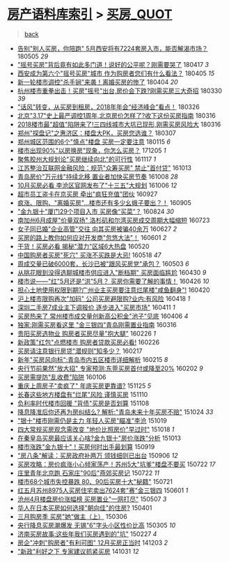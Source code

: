 [房产语料库索引](../../README.md)  > [买房_QUOT](买房_QUOT.md)
====
> [back](../README.md)

- [告别&quot;别人买房，你陪跑&quot; 5月西安将有7224套房入市，能否解渴市场？](http://jkwz.applinzi.com/ittc/7099303561513141255.html#%E5%91%8A%E5%88%AB%26quot%3B%E5%88%AB%E4%BA%BA%E4%B9%B0%E6%88%BF%EF%BC%8C%E4%BD%A0%E9%99%AA%E8%B7%91%26quot%3B+5%E6%9C%88%E8%A5%BF%E5%AE%89%E5%B0%86%E6%9C%897224%E5%A5%97%E6%88%BF%E5%85%A5%E5%B8%82%EF%BC%8C%E8%83%BD%E5%90%A6%E8%A7%A3%E6%B8%B4%E5%B8%82%E5%9C%BA%EF%BC%9F) 180505 *29* 
- [&quot;摇号买房&quot;背后竟有如此多门道！说好的公平呢？刚需要哭了](http://jkwz.applinzi.com/ittc/7093044311891641350.html#%26quot%3B%E6%91%87%E5%8F%B7%E4%B9%B0%E6%88%BF%26quot%3B%E8%83%8C%E5%90%8E%E7%AB%9F%E6%9C%89%E5%A6%82%E6%AD%A4%E5%A4%9A%E9%97%A8%E9%81%93%EF%BC%81%E8%AF%B4%E5%A5%BD%E7%9A%84%E5%85%AC%E5%B9%B3%E5%91%A2%EF%BC%9F%E5%88%9A%E9%9C%80%E8%A6%81%E5%93%AD%E4%BA%86) 180417 *3* 
- [西安成为第六个&quot;摇号买房&quot;城市 作为购房者您们有什么看法？](http://jkwz.applinzi.com/ittc/7088185831875675153.html#%E8%A5%BF%E5%AE%89%E6%88%90%E4%B8%BA%E7%AC%AC%E5%85%AD%E4%B8%AA%26quot%3B%E6%91%87%E5%8F%B7%E4%B9%B0%E6%88%BF%26quot%3B%E5%9F%8E%E5%B8%82+%E4%BD%9C%E4%B8%BA%E8%B4%AD%E6%88%BF%E8%80%85%E6%82%A8%E4%BB%AC%E6%9C%89%E4%BB%80%E4%B9%88%E7%9C%8B%E6%B3%95%EF%BC%9F) 180405 *15* 
- [新一轮楼市调控&quot;杀手锏&quot;来袭！离婚买房的惨了](http://jkwz.applinzi.com/ittc/7088044810789454855.html#%E6%96%B0%E4%B8%80%E8%BD%AE%E6%A5%BC%E5%B8%82%E8%B0%83%E6%8E%A7%26quot%3B%E6%9D%80%E6%89%8B%E9%94%8F%26quot%3B%E6%9D%A5%E8%A2%AD%EF%BC%81%E7%A6%BB%E5%A9%9A%E4%B9%B0%E6%88%BF%E7%9A%84%E6%83%A8%E4%BA%86) 180404 *20* 
- [杭州楼市重拳出击！买房&quot;摇号&quot;出台,房价会下跌?刚需买房三大奇招](http://jkwz.applinzi.com/ittc/7086301807410414602.html#%E6%9D%AD%E5%B7%9E%E6%A5%BC%E5%B8%82%E9%87%8D%E6%8B%B3%E5%87%BA%E5%87%BB%EF%BC%81%E4%B9%B0%E6%88%BF%26quot%3B%E6%91%87%E5%8F%B7%26quot%3B%E5%87%BA%E5%8F%B0%2C%E6%88%BF%E4%BB%B7%E4%BC%9A%E4%B8%8B%E8%B7%8C%3F%E5%88%9A%E9%9C%80%E4%B9%B0%E6%88%BF%E4%B8%89%E5%A4%A7%E5%A5%87%E6%8B%9B) 180330 *39* 
- [&quot;话风&quot;转变，从买房到租房，2018年年会“经济峰会”看点！](http://jkwz.applinzi.com/ittc/7084834500603544583.html#%26quot%3B%E8%AF%9D%E9%A3%8E%26quot%3B%E8%BD%AC%E5%8F%98%EF%BC%8C%E4%BB%8E%E4%B9%B0%E6%88%BF%E5%88%B0%E7%A7%9F%E6%88%BF%EF%BC%8C2018%E5%B9%B4%E5%B9%B4%E4%BC%9A%E2%80%9C%E7%BB%8F%E6%B5%8E%E5%B3%B0%E4%BC%9A%E2%80%9D%E7%9C%8B%E7%82%B9%EF%BC%81) 180326  
- [北京&quot;3.17&quot;史上最严调控1周年,北京房价怎样了?收下这份买房指南](http://jkwz.applinzi.com/ittc/7081084046430176273.html#%E5%8C%97%E4%BA%AC%26quot%3B3.17%26quot%3B%E5%8F%B2%E4%B8%8A%E6%9C%80%E4%B8%A5%E8%B0%83%E6%8E%A71%E5%91%A8%E5%B9%B4%2C%E5%8C%97%E4%BA%AC%E6%88%BF%E4%BB%B7%E6%80%8E%E6%A0%B7%E4%BA%86%3F%E6%94%B6%E4%B8%8B%E8%BF%99%E4%BB%BD%E4%B9%B0%E6%88%BF%E6%8C%87%E5%8D%97) 180316  
- [2018楼市最&quot;超值&quot;陷阱来了!三四线城市大坑已现形,刚需买房风险大](http://jkwz.applinzi.com/ittc/7081077806488618001.html#2018%E6%A5%BC%E5%B8%82%E6%9C%80%26quot%3B%E8%B6%85%E5%80%BC%26quot%3B%E9%99%B7%E9%98%B1%E6%9D%A5%E4%BA%86%21%E4%B8%89%E5%9B%9B%E7%BA%BF%E5%9F%8E%E5%B8%82%E5%A4%A7%E5%9D%91%E5%B7%B2%E7%8E%B0%E5%BD%A2%2C%E5%88%9A%E9%9C%80%E4%B9%B0%E6%88%BF%E9%A3%8E%E9%99%A9%E5%A4%A7) 180316  
- [郑州&quot;探盘记&quot;之惠济区：楼盘大PK，买房您选谁？](http://jkwz.applinzi.com/ittc/7077632718219510800.html#%E9%83%91%E5%B7%9E%26quot%3B%E6%8E%A2%E7%9B%98%E8%AE%B0%26quot%3B%E4%B9%8B%E6%83%A0%E6%B5%8E%E5%8C%BA%EF%BC%9A%E6%A5%BC%E7%9B%98%E5%A4%A7PK%EF%BC%8C%E4%B9%B0%E6%88%BF%E6%82%A8%E9%80%89%E8%B0%81%EF%BC%9F) 180307  
- [郑州城区范围的6个&quot;慎点&quot;楼盘 买房一定要注意](http://jkwz.applinzi.com/ittc/7058912699860124688.html#%E9%83%91%E5%B7%9E%E5%9F%8E%E5%8C%BA%E8%8C%83%E5%9B%B4%E7%9A%846%E4%B8%AA%26quot%3B%E6%85%8E%E7%82%B9%26quot%3B%E6%A5%BC%E7%9B%98+%E4%B9%B0%E6%88%BF%E4%B8%80%E5%AE%9A%E8%A6%81%E6%B3%A8%E6%84%8F) 180115 *6* 
- [楼市出现90%&quot;以房换房&quot;现象，你怎么买房？](http://jkwz.applinzi.com/ittc/7043584537026626576.html#%E6%A5%BC%E5%B8%82%E5%87%BA%E7%8E%B090%25%26quot%3B%E4%BB%A5%E6%88%BF%E6%8D%A2%E6%88%BF%26quot%3B%E7%8E%B0%E8%B1%A1%EF%BC%8C%E4%BD%A0%E6%80%8E%E4%B9%88%E4%B9%B0%E6%88%BF%EF%BC%9F) 171205 *1* 
- [聚焦胶州大规划论&quot;买房继续向北&quot;的可行性](http://jkwz.applinzi.com/ittc/6901384471760077828.html#%E8%81%9A%E7%84%A6%E8%83%B6%E5%B7%9E%E5%A4%A7%E8%A7%84%E5%88%92%E8%AE%BA%26quot%3B%E4%B9%B0%E6%88%BF%E7%BB%A7%E7%BB%AD%E5%90%91%E5%8C%97%26quot%3B%E7%9A%84%E5%8F%AF%E8%A1%8C%E6%80%A7) 161117 *1* 
- [江苏整治互联网金融风险：规范&quot;众筹买房&quot; 禁止&quot;首付贷&quot;](http://jkwz.applinzi.com/ittc/6888569325258015748.html#%E6%B1%9F%E8%8B%8F%E6%95%B4%E6%B2%BB%E4%BA%92%E8%81%94%E7%BD%91%E9%87%91%E8%9E%8D%E9%A3%8E%E9%99%A9%EF%BC%9A%E8%A7%84%E8%8C%83%26quot%3B%E4%BC%97%E7%AD%B9%E4%B9%B0%E6%88%BF%26quot%3B+%E7%A6%81%E6%AD%A2%26quot%3B%E9%A6%96%E4%BB%98%E8%B4%B7%26quot%3B) 161013  
- [青岛房价&quot;万元线&quot;持续北移 置业者加快买房节奏](http://jkwz.applinzi.com/ittc/6886511563392943108.html#%E9%9D%92%E5%B2%9B%E6%88%BF%E4%BB%B7%26quot%3B%E4%B8%87%E5%85%83%E7%BA%BF%26quot%3B%E6%8C%81%E7%BB%AD%E5%8C%97%E7%A7%BB+%E7%BD%AE%E4%B8%9A%E8%80%85%E5%8A%A0%E5%BF%AB%E4%B9%B0%E6%88%BF%E8%8A%82%E5%A5%8F) 161008 *28* 
- [10月买房必看 李沧区官网发布了&quot;十三五&quot;大规划](http://jkwz.applinzi.com/ittc/6885926858977182725.html#10%E6%9C%88%E4%B9%B0%E6%88%BF%E5%BF%85%E7%9C%8B+%E6%9D%8E%E6%B2%A7%E5%8C%BA%E5%AE%98%E7%BD%91%E5%8F%91%E5%B8%83%E4%BA%86%26quot%3B%E5%8D%81%E4%B8%89%E4%BA%94%26quot%3B%E5%A4%A7%E8%A7%84%E5%88%92) 161006 *12* 
- [超市员工盗卡在京买房 牵出&quot;疯狂充值&quot;团伙](http://jkwz.applinzi.com/ittc/6882469182142153732.html#%E8%B6%85%E5%B8%82%E5%91%98%E5%B7%A5%E7%9B%97%E5%8D%A1%E5%9C%A8%E4%BA%AC%E4%B9%B0%E6%88%BF+%E7%89%B5%E5%87%BA%26quot%3B%E7%96%AF%E7%8B%82%E5%85%85%E5%80%BC%26quot%3B%E5%9B%A2%E4%BC%99) 160927  
- [疯涨、限购、&quot;离婚买房&quot;...楼市还有多少幺蛾子要出？！](http://jkwz.applinzi.com/ittc/6874342669790217220.html#%E7%96%AF%E6%B6%A8%E3%80%81%E9%99%90%E8%B4%AD%E3%80%81%26quot%3B%E7%A6%BB%E5%A9%9A%E4%B9%B0%E6%88%BF%26quot%3B...%E6%A5%BC%E5%B8%82%E8%BF%98%E6%9C%89%E5%A4%9A%E5%B0%91%E5%B9%BA%E8%9B%BE%E5%AD%90%E8%A6%81%E5%87%BA%EF%BC%9F%EF%BC%81) 160905  
- [&quot;金九银十&quot;厦门29个项目入市 买房像“买菜”？](http://jkwz.applinzi.com/ittc/6869847518690673668.html#%26quot%3B%E9%87%91%E4%B9%9D%E9%93%B6%E5%8D%81%26quot%3B%E5%8E%A6%E9%97%A829%E4%B8%AA%E9%A1%B9%E7%9B%AE%E5%85%A5%E5%B8%82+%E4%B9%B0%E6%88%BF%E5%83%8F%E2%80%9C%E4%B9%B0%E8%8F%9C%E2%80%9D%EF%BC%9F) 160824 *30* 
- [南加州6月成屋&quot;价量双扬&quot; 洛杉矶和尔湾买房成交周期大幅缩短](http://jkwz.applinzi.com/ittc/6858034600160527365.html#%E5%8D%97%E5%8A%A0%E5%B7%9E6%E6%9C%88%E6%88%90%E5%B1%8B%26quot%3B%E4%BB%B7%E9%87%8F%E5%8F%8C%E6%89%AC%26quot%3B+%E6%B4%9B%E6%9D%89%E7%9F%B6%E5%92%8C%E5%B0%94%E6%B9%BE%E4%B9%B0%E6%88%BF%E6%88%90%E4%BA%A4%E5%91%A8%E6%9C%9F%E5%A4%A7%E5%B9%85%E7%BC%A9%E7%9F%AD) 160723  
- [女子同已婚&quot;企业高管&quot;交往 向其买房被骗40余万](http://jkwz.applinzi.com/ittc/6848442549123154948.html#%E5%A5%B3%E5%AD%90%E5%90%8C%E5%B7%B2%E5%A9%9A%26quot%3B%E4%BC%81%E4%B8%9A%E9%AB%98%E7%AE%A1%26quot%3B%E4%BA%A4%E5%BE%80+%E5%90%91%E5%85%B6%E4%B9%B0%E6%88%BF%E8%A2%AB%E9%AA%9740%E4%BD%99%E4%B8%87) 160627 *2* 
- [买房的路上教你如何应对开发商&quot;忽悠大法&quot;！](http://jkwz.applinzi.com/ittc/6838792859654030340.html#%E4%B9%B0%E6%88%BF%E7%9A%84%E8%B7%AF%E4%B8%8A%E6%95%99%E4%BD%A0%E5%A6%82%E4%BD%95%E5%BA%94%E5%AF%B9%E5%BC%80%E5%8F%91%E5%95%86%26quot%3B%E5%BF%BD%E6%82%A0%E5%A4%A7%E6%B3%95%26quot%3B%EF%BC%81) 160601 *2* 
- [干货！买房必看 揭秘&quot;潜力&quot;区域6大热盘](http://jkwz.applinzi.com/ittc/6834245407240356869.html#%E5%B9%B2%E8%B4%A7%EF%BC%81%E4%B9%B0%E6%88%BF%E5%BF%85%E7%9C%8B+%E6%8F%AD%E7%A7%98%26quot%3B%E6%BD%9C%E5%8A%9B%26quot%3B%E5%8C%BA%E5%9F%9F6%E5%A4%A7%E7%83%AD%E7%9B%98) 160520  
- [中国购房者买房&quot;死穴&quot; 买涨不买跌是大忌!](http://jkwz.applinzi.com/ittc/6833484424377009157.html#%E4%B8%AD%E5%9B%BD%E8%B4%AD%E6%88%BF%E8%80%85%E4%B9%B0%E6%88%BF%26quot%3B%E6%AD%BB%E7%A9%B4%26quot%3B+%E4%B9%B0%E6%B6%A8%E4%B8%8D%E4%B9%B0%E8%B7%8C%E6%98%AF%E5%A4%A7%E5%BF%8C%21) 160518 *47* 
- [周成交量已破6000套，长沙已被&quot;跟风买房党&quot;承包？](http://jkwz.applinzi.com/ittc/6828081193987605508.html#%E5%91%A8%E6%88%90%E4%BA%A4%E9%87%8F%E5%B7%B2%E7%A0%B46000%E5%A5%97%EF%BC%8C%E9%95%BF%E6%B2%99%E5%B7%B2%E8%A2%AB%26quot%3B%E8%B7%9F%E9%A3%8E%E4%B9%B0%E6%88%BF%E5%85%9A%26quot%3B%E6%89%BF%E5%8C%85%EF%BC%9F) 160503 *6* 
- [从挑花眼到没得选聊城楼市供应进入&quot;断档期&quot; 买房面临尴尬](http://jkwz.applinzi.com/ittc/6826798255547352068.html#%E4%BB%8E%E6%8C%91%E8%8A%B1%E7%9C%BC%E5%88%B0%E6%B2%A1%E5%BE%97%E9%80%89%E8%81%8A%E5%9F%8E%E6%A5%BC%E5%B8%82%E4%BE%9B%E5%BA%94%E8%BF%9B%E5%85%A5%26quot%3B%E6%96%AD%E6%A1%A3%E6%9C%9F%26quot%3B+%E4%B9%B0%E6%88%BF%E9%9D%A2%E4%B8%B4%E5%B0%B4%E5%B0%AC) 160430 *9* 
- [楼市说——&quot;红&quot;5月还是“洪”5月？ 买房你需要了解的事情！](http://jkwz.applinzi.com/ittc/6825424410051609605.html#%E6%A5%BC%E5%B8%82%E8%AF%B4%E2%80%94%E2%80%94%26quot%3B%E7%BA%A2%26quot%3B5%E6%9C%88%E8%BF%98%E6%98%AF%E2%80%9C%E6%B4%AA%E2%80%9D5%E6%9C%88%EF%BC%9F+%E4%B9%B0%E6%88%BF%E4%BD%A0%E9%9C%80%E8%A6%81%E4%BA%86%E8%A7%A3%E7%9A%84%E4%BA%8B%E6%83%85%EF%BC%81) 160426 *10* 
- [担心土地使用权限到期?广州业主买房要注意烂尾楼&quot;咸鱼翻身&quot;!](http://jkwz.applinzi.com/ittc/6823207034195280900.html#%E6%8B%85%E5%BF%83%E5%9C%9F%E5%9C%B0%E4%BD%BF%E7%94%A8%E6%9D%83%E9%99%90%E5%88%B0%E6%9C%9F%3F%E5%B9%BF%E5%B7%9E%E4%B8%9A%E4%B8%BB%E4%B9%B0%E6%88%BF%E8%A6%81%E6%B3%A8%E6%84%8F%E7%83%82%E5%B0%BE%E6%A5%BC%26quot%3B%E5%92%B8%E9%B1%BC%E7%BF%BB%E8%BA%AB%26quot%3B%21) 160420  
- [沪上楼市限购再次&quot;加码&quot; 公司买房避限购?业内:有风险](http://jkwz.applinzi.com/ittc/6822375478690055173.html#%E6%B2%AA%E4%B8%8A%E6%A5%BC%E5%B8%82%E9%99%90%E8%B4%AD%E5%86%8D%E6%AC%A1%26quot%3B%E5%8A%A0%E7%A0%81%26quot%3B+%E5%85%AC%E5%8F%B8%E4%B9%B0%E6%88%BF%E9%81%BF%E9%99%90%E8%B4%AD%3F%E4%B8%9A%E5%86%85%3A%E6%9C%89%E9%A3%8E%E9%99%A9) 160418 *1* 
- [深圳二手房7成业主下调报价 逐步进入&quot;买房市场&quot;](http://jkwz.applinzi.com/ittc/6819954191145370628.html#%E6%B7%B1%E5%9C%B3%E4%BA%8C%E6%89%8B%E6%88%BF7%E6%88%90%E4%B8%9A%E4%B8%BB%E4%B8%8B%E8%B0%83%E6%8A%A5%E4%BB%B7+%E9%80%90%E6%AD%A5%E8%BF%9B%E5%85%A5%26quot%3B%E4%B9%B0%E6%88%BF%E5%B8%82%E5%9C%BA%26quot%3B) 160411 *1* 
- [买房热来了 常州楼市成交量创新高公积金&quot;池子&quot;见底](http://jkwz.applinzi.com/ittc/6818027570867995652.html#%E4%B9%B0%E6%88%BF%E7%83%AD%E6%9D%A5%E4%BA%86+%E5%B8%B8%E5%B7%9E%E6%A5%BC%E5%B8%82%E6%88%90%E4%BA%A4%E9%87%8F%E5%88%9B%E6%96%B0%E9%AB%98%E5%85%AC%E7%A7%AF%E9%87%91%26quot%3B%E6%B1%A0%E5%AD%90%26quot%3B%E8%A7%81%E5%BA%95) 160406 *4* 
- [独家:刚需买房看这里 &quot;金三银四&quot;青岛刚需置业指南](http://jkwz.applinzi.com/ittc/6810084980793279493.html#%E7%8B%AC%E5%AE%B6%3A%E5%88%9A%E9%9C%80%E4%B9%B0%E6%88%BF%E7%9C%8B%E8%BF%99%E9%87%8C+%26quot%3B%E9%87%91%E4%B8%89%E9%93%B6%E5%9B%9B%26quot%3B%E9%9D%92%E5%B2%9B%E5%88%9A%E9%9C%80%E7%BD%AE%E4%B8%9A%E6%8C%87%E5%8D%97) 160316  
- [贵阳买房选物业 购房者买房尽量&quot;抱大腿&quot;](http://jkwz.applinzi.com/ittc/6803198567514637316.html#%E8%B4%B5%E9%98%B3%E4%B9%B0%E6%88%BF%E9%80%89%E7%89%A9%E4%B8%9A+%E8%B4%AD%E6%88%BF%E8%80%85%E4%B9%B0%E6%88%BF%E5%B0%BD%E9%87%8F%26quot%3B%E6%8A%B1%E5%A4%A7%E8%85%BF%26quot%3B) 160226 *1* 
- [新政策&quot;红包&quot;点燃楼市 购房者贷款买房必看!](http://jkwz.applinzi.com/ittc/6803181333954167812.html#%E6%96%B0%E6%94%BF%E7%AD%96%26quot%3B%E7%BA%A2%E5%8C%85%26quot%3B%E7%82%B9%E7%87%83%E6%A5%BC%E5%B8%82+%E8%B4%AD%E6%88%BF%E8%80%85%E8%B4%B7%E6%AC%BE%E4%B9%B0%E6%88%BF%E5%BF%85%E7%9C%8B%21) 160226  
- [买房请注意银行房贷&quot;潜规则&quot;知多少？](http://jkwz.applinzi.com/ittc/6799860324035462148.html#%E4%B9%B0%E6%88%BF%E8%AF%B7%E6%B3%A8%E6%84%8F%E9%93%B6%E8%A1%8C%E6%88%BF%E8%B4%B7%26quot%3B%E6%BD%9C%E8%A7%84%E5%88%99%26quot%3B%E7%9F%A5%E5%A4%9A%E5%B0%91%EF%BC%9F) 160217  
- [新年&quot;买房风向标&quot;:青岛市内五区楼市详细解析](http://jkwz.applinzi.com/ittc/6798950061358711812.html#%E6%96%B0%E5%B9%B4%26quot%3B%E4%B9%B0%E6%88%BF%E9%A3%8E%E5%90%91%E6%A0%87%26quot%3B%3A%E9%9D%92%E5%B2%9B%E5%B8%82%E5%86%85%E4%BA%94%E5%8C%BA%E6%A5%BC%E5%B8%82%E8%AF%A6%E7%BB%86%E8%A7%A3%E6%9E%90) 160215 *8* 
- [央行节前果然&quot;放大招&quot; 专家预测:东莞买房首付或降至20%](http://jkwz.applinzi.com/ittc/6794272580894721028.html#%E5%A4%AE%E8%A1%8C%E8%8A%82%E5%89%8D%E6%9E%9C%E7%84%B6%26quot%3B%E6%94%BE%E5%A4%A7%E6%8B%9B%26quot%3B+%E4%B8%93%E5%AE%B6%E9%A2%84%E6%B5%8B%3A%E4%B8%9C%E8%8E%9E%E4%B9%B0%E6%88%BF%E9%A6%96%E4%BB%98%E6%88%96%E9%99%8D%E8%87%B320%25) 160202 *9* 
- [买房需提防&quot;乱收费&quot;陷阱](http://jkwz.applinzi.com/ittc/6783999199809111044.html#%E4%B9%B0%E6%88%BF%E9%9C%80%E6%8F%90%E9%98%B2%26quot%3B%E4%B9%B1%E6%94%B6%E8%B4%B9%26quot%3B%E9%99%B7%E9%98%B1) 160106  
- [重庆上周房子&quot;卖疯了&quot; 年底买房更靠谱?](http://jkwz.applinzi.com/ittc/6768579676591358981.html#%E9%87%8D%E5%BA%86%E4%B8%8A%E5%91%A8%E6%88%BF%E5%AD%90%26quot%3B%E5%8D%96%E7%96%AF%E4%BA%86%26quot%3B+%E5%B9%B4%E5%BA%95%E4%B9%B0%E6%88%BF%E6%9B%B4%E9%9D%A0%E8%B0%B1%3F) 151125 *5* 
- [长春这些地方楼盘有&quot;烂尾&quot;风险 谨慎买房](http://jkwz.applinzi.com/ittc/6763100147148129285.html#%E9%95%BF%E6%98%A5%E8%BF%99%E4%BA%9B%E5%9C%B0%E6%96%B9%E6%A5%BC%E7%9B%98%E6%9C%89%26quot%3B%E7%83%82%E5%B0%BE%26quot%3B%E9%A3%8E%E9%99%A9+%E8%B0%A8%E6%85%8E%E4%B9%B0%E6%88%BF) 151110  
- [负利率时代楼市回暖 &quot;背债&quot;买房是否划算](http://jkwz.applinzi.com/ittc/6762407539765675012.html#%E8%B4%9F%E5%88%A9%E7%8E%87%E6%97%B6%E4%BB%A3%E6%A5%BC%E5%B8%82%E5%9B%9E%E6%9A%96+%26quot%3B%E8%83%8C%E5%80%BA%26quot%3B%E4%B9%B0%E6%88%BF%E6%98%AF%E5%90%A6%E5%88%92%E7%AE%97) 151108  
- [降息降准后你还再为房纠结么? 解析:&quot;青岛未来十年买房不赔&quot;](http://jkwz.applinzi.com/ittc/6756655753803039748.html#%E9%99%8D%E6%81%AF%E9%99%8D%E5%87%86%E5%90%8E%E4%BD%A0%E8%BF%98%E5%86%8D%E4%B8%BA%E6%88%BF%E7%BA%A0%E7%BB%93%E4%B9%88%3F+%E8%A7%A3%E6%9E%90%3A%26quot%3B%E9%9D%92%E5%B2%9B%E6%9C%AA%E6%9D%A5%E5%8D%81%E5%B9%B4%E4%B9%B0%E6%88%BF%E4%B8%8D%E8%B5%94%26quot%3B) 151024 *33* 
- [&quot;银十&quot;楼市刚需仍是主力 年轻人买房&quot;瞄准&quot;李沧](http://jkwz.applinzi.com/ittc/6754679918521353221.html#%26quot%3B%E9%93%B6%E5%8D%81%26quot%3B%E6%A5%BC%E5%B8%82%E5%88%9A%E9%9C%80%E4%BB%8D%E6%98%AF%E4%B8%BB%E5%8A%9B+%E5%B9%B4%E8%BD%BB%E4%BA%BA%E4%B9%B0%E6%88%BF%26quot%3B%E7%9E%84%E5%87%86%26quot%3B%E6%9D%8E%E6%B2%A7) 151019  
- [四大常规买房观念需改变 &quot;地价比照房价&quot;早过时&quot;](http://jkwz.applinzi.com/ittc/6754417431595844613.html#%E5%9B%9B%E5%A4%A7%E5%B8%B8%E8%A7%84%E4%B9%B0%E6%88%BF%E8%A7%82%E5%BF%B5%E9%9C%80%E6%94%B9%E5%8F%98+%26quot%3B%E5%9C%B0%E4%BB%B7%E6%AF%94%E7%85%A7%E6%88%BF%E4%BB%B7%26quot%3B%E6%97%A9%E8%BF%87%E6%97%B6%26quot%3B) 151018 *1* 
- [在秦皇岛买房最应该关心啥?金九银十&quot;房价涨跌&quot;分析](http://jkwz.applinzi.com/ittc/6752594621706568708.html#%E5%9C%A8%E7%A7%A6%E7%9A%87%E5%B2%9B%E4%B9%B0%E6%88%BF%E6%9C%80%E5%BA%94%E8%AF%A5%E5%85%B3%E5%BF%83%E5%95%A5%3F%E9%87%91%E4%B9%9D%E9%93%B6%E5%8D%81%26quot%3B%E6%88%BF%E4%BB%B7%E6%B6%A8%E8%B7%8C%26quot%3B%E5%88%86%E6%9E%90) 151013  
- [楼市涨跌&quot;金九银十&quot;！买房何时出手最划算](http://jkwz.applinzi.com/ittc/6743763589124965381.html#%E6%A5%BC%E5%B8%82%E6%B6%A8%E8%B7%8C%26quot%3B%E9%87%91%E4%B9%9D%E9%93%B6%E5%8D%81%26quot%3B%EF%BC%81%E4%B9%B0%E6%88%BF%E4%BD%95%E6%97%B6%E5%87%BA%E6%89%8B%E6%9C%80%E5%88%92%E7%AE%97) 150919  
- [&quot;房八条&quot;解读：买房政府补两万 领钱细则已出台](http://jkwz.applinzi.com/ittc/6738977711361934340.html#%26quot%3B%E6%88%BF%E5%85%AB%E6%9D%A1%26quot%3B%E8%A7%A3%E8%AF%BB%EF%BC%9A%E4%B9%B0%E6%88%BF%E6%94%BF%E5%BA%9C%E8%A1%A5%E4%B8%A4%E4%B8%87+%E9%A2%86%E9%92%B1%E7%BB%86%E5%88%99%E5%B7%B2%E5%87%BA%E5%8F%B0) 150906 *12* 
- [买房攻略：房价疯涨小心倾家荡产！苏州5大&quot;坑爹&quot;楼盘不要买](http://jkwz.applinzi.com/ittc/547650615015963275.html#%E4%B9%B0%E6%88%BF%E6%94%BB%E7%95%A5%EF%BC%9A%E6%88%BF%E4%BB%B7%E7%96%AF%E6%B6%A8%E5%B0%8F%E5%BF%83%E5%80%BE%E5%AE%B6%E8%8D%A1%E4%BA%A7%EF%BC%81%E8%8B%8F%E5%B7%9E5%E5%A4%A7%26quot%3B%E5%9D%91%E7%88%B9%26quot%3B%E6%A5%BC%E7%9B%98%E4%B8%8D%E8%A6%81%E4%B9%B0) 150722 *17* 
- [庄里青年北京跑 石家庄&quot;90后&quot;燕郊买房记](http://jkwz.applinzi.com/ittc/547650614945348298.html#%E5%BA%84%E9%87%8C%E9%9D%92%E5%B9%B4%E5%8C%97%E4%BA%AC%E8%B7%91+%E7%9F%B3%E5%AE%B6%E5%BA%84%26quot%3B90%E5%90%8E%26quot%3B%E7%87%95%E9%83%8A%E4%B9%B0%E6%88%BF%E8%AE%B0) 150722 *11* 
- [楼市68个城市失控暴跌 80、90后买房十大&quot;秘籍&quot;](http://jkwz.applinzi.com/ittc/547650615136753466.html#%E6%A5%BC%E5%B8%8268%E4%B8%AA%E5%9F%8E%E5%B8%82%E5%A4%B1%E6%8E%A7%E6%9A%B4%E8%B7%8C+80%E3%80%8190%E5%90%8E%E4%B9%B0%E6%88%BF%E5%8D%81%E5%A4%A7%26quot%3B%E7%A7%98%E7%B1%8D%26quot%3B) 150721  
- [红五月苏州8975人买房住宅卖出7624套&quot;赛&quot;金三银四](http://jkwz.applinzi.com/ittc/547650611419044873.html#%E7%BA%A2%E4%BA%94%E6%9C%88%E8%8B%8F%E5%B7%9E8975%E4%BA%BA%E4%B9%B0%E6%88%BF%E4%BD%8F%E5%AE%85%E5%8D%96%E5%87%BA7624%E5%A5%97%26quot%3B%E8%B5%9B%26quot%3B%E9%87%91%E4%B8%89%E9%93%B6%E5%9B%9B) 150601 *1* 
- [沧州4月楼盘房价涨幅榜 买房置业&quot;一网打尽&quot;](http://jkwz.applinzi.com/ittc/547650611410162788.html#%E6%B2%A7%E5%B7%9E4%E6%9C%88%E6%A5%BC%E7%9B%98%E6%88%BF%E4%BB%B7%E6%B6%A8%E5%B9%85%E6%A6%9C+%E4%B9%B0%E6%88%BF%E7%BD%AE%E4%B8%9A%26quot%3B%E4%B8%80%E7%BD%91%E6%89%93%E5%B0%BD%26quot%3B) 150507 *3* 
- [华人在日本买房如何选择&quot;朝向佳&quot;的住房?](http://jkwz.applinzi.com/ittc/547650611401959967.html#%E5%8D%8E%E4%BA%BA%E5%9C%A8%E6%97%A5%E6%9C%AC%E4%B9%B0%E6%88%BF%E5%A6%82%E4%BD%95%E9%80%89%E6%8B%A9%26quot%3B%E6%9C%9D%E5%90%91%E4%BD%B3%26quot%3B%E7%9A%84%E4%BD%8F%E6%88%BF%3F) 150401  
- [三月购房季 买房&quot;她“做主（上）](http://jkwz.applinzi.com/ittc/547650611391672283.html#%E4%B8%89%E6%9C%88%E8%B4%AD%E6%88%BF%E5%AD%A3+%E4%B9%B0%E6%88%BF%26quot%3B%E5%A5%B9%E2%80%9C%E5%81%9A%E4%B8%BB%EF%BC%88%E4%B8%8A%EF%BC%89) 150306  
- [央行降息买房潮爆发 无锡&quot;6&quot;字头小区性价比高](http://jkwz.applinzi.com/ittc/547650611397455362.html#%E5%A4%AE%E8%A1%8C%E9%99%8D%E6%81%AF%E4%B9%B0%E6%88%BF%E6%BD%AE%E7%88%86%E5%8F%91+%E6%97%A0%E9%94%A1%26quot%3B6%26quot%3B%E5%AD%97%E5%A4%B4%E5%B0%8F%E5%8C%BA%E6%80%A7%E4%BB%B7%E6%AF%94%E9%AB%98) 150305 *10* 
- [济南买房故事:这些年我们买房遇到的&quot;坑&quot;](http://jkwz.applinzi.com/ittc/547650611393866947.html#%E6%B5%8E%E5%8D%97%E4%B9%B0%E6%88%BF%E6%95%85%E4%BA%8B%3A%E8%BF%99%E4%BA%9B%E5%B9%B4%E6%88%91%E4%BB%AC%E4%B9%B0%E6%88%BF%E9%81%87%E5%88%B0%E7%9A%84%26quot%3B%E5%9D%91%26quot%3B) 150227 *4* 
- [房企&quot;冲刺&quot;购房者&quot;有利可图&quot; 12月买房正当时](http://jkwz.applinzi.com/ittc/547650611380898295.html#%E6%88%BF%E4%BC%81%26quot%3B%E5%86%B2%E5%88%BA%26quot%3B%E8%B4%AD%E6%88%BF%E8%80%85%26quot%3B%E6%9C%89%E5%88%A9%E5%8F%AF%E5%9B%BE%26quot%3B+12%E6%9C%88%E4%B9%B0%E6%88%BF%E6%AD%A3%E5%BD%93%E6%97%B6) 141203 *2* 
- [&quot;新政&quot;利好之下 专家建议抓紧买房](http://jkwz.applinzi.com/ittc/547650611376580427.html#%26quot%3B%E6%96%B0%E6%94%BF%26quot%3B%E5%88%A9%E5%A5%BD%E4%B9%8B%E4%B8%8B+%E4%B8%93%E5%AE%B6%E5%BB%BA%E8%AE%AE%E6%8A%93%E7%B4%A7%E4%B9%B0%E6%88%BF) 141031 *12* 
